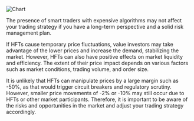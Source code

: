 ![Chart](https://i.ibb.co/P9FzPRw/IMG-20230604-213409-309.jpg)

The presence of smart traders with expensive algorithms may not affect your trading strategy if you have a long-term perspective and a solid risk management plan.

If HFTs cause temporary price fluctuations, value investors may take advantage of the lower prices and increase the demand, stabilizing the market. However, HFTs can also have positive effects on market liquidity and efficiency. The extent of their price impact depends on various factors such as market conditions, trading volume, and order size.

It is unlikely that HFTs can manipulate prices by a large margin such as -50%, as that would trigger circuit breakers and regulatory scrutiny. However, smaller price movements of -2% or -10% may still occur due to HFTs or other market participants. Therefore, it is important to be aware of the risks and opportunities in the market and adjust your trading strategy accordingly.
